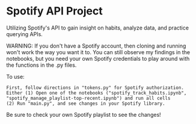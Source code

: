 # Spotify API Project
Utilizing Spotify's API to gain insight on habits, analyze data, and practice querying APIs.

WARNING: If you don't have a Spotify account, then cloning and running won't work the way you want it to. You can still observe my findings in the notebooks, but you need your own Spotify credentials to play around with the functions in the .py files.

To use:
  
	First, follow directions in "tokens.py" for Spotify authorization.
 	Either (1) Open one of the notebooks ("spotify_track_habits.ipynb", "spotify_manage_playlist-top-recent.ipynb") and run all cells
 	(2) Run "main.py", and see changes in your Spotify library.

Be sure to check your own Spotify playlist to see the changes!
